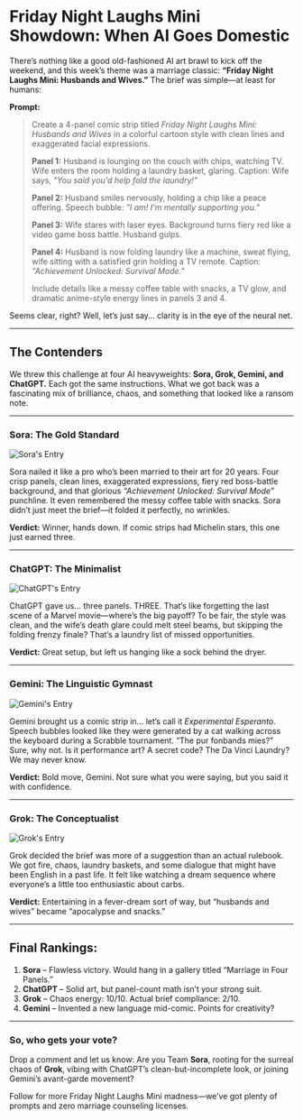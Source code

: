 # Friday Night Laughs Mini Showdown: When AI Goes Domestic

There’s nothing like a good old-fashioned AI art brawl to kick off the weekend, and this week’s theme was a marriage classic: **“Friday Night Laughs Mini: Husbands and Wives.”** The brief was simple—at least for humans:

**Prompt:**

> Create a 4-panel comic strip titled *Friday Night Laughs Mini: Husbands and Wives* in a colorful cartoon style with clean lines and exaggerated facial expressions.
>
> **Panel 1:** Husband is lounging on the couch with chips, watching TV. Wife enters the room holding a laundry basket, glaring. Caption: Wife says, *"You said you'd help fold the laundry!"*
>
> **Panel 2:** Husband smiles nervously, holding a chip like a peace offering. Speech bubble: *"I am! I'm mentally supporting you."*
>
> **Panel 3:** Wife stares with laser eyes. Background turns fiery red like a video game boss battle. Husband gulps.
>
> **Panel 4:** Husband is now folding laundry like a machine, sweat flying, wife sitting with a satisfied grin holding a TV remote. Caption: *"Achievement Unlocked: Survival Mode."*
>
> Include details like a messy coffee table with snacks, a TV glow, and dramatic anime-style energy lines in panels 3 and 4.

Seems clear, right? Well, let’s just say… clarity is in the eye of the neural net.

---

## The Contenders

We threw this challenge at four AI heavyweights: **Sora, Grok, Gemini, and ChatGPT.** Each got the same instructions. What we got back was a fascinating mix of brilliance, chaos, and something that looked like a ransom note.

---

### **Sora: The Gold Standard**

![Sora's Entry](sora.png)

Sora nailed it like a pro who’s been married to their art for 20 years. Four crisp panels, clean lines, exaggerated expressions, fiery red boss-battle background, and that glorious *“Achievement Unlocked: Survival Mode”* punchline. It even remembered the messy coffee table with snacks. Sora didn’t just meet the brief—it folded it perfectly, no wrinkles.

**Verdict:** Winner, hands down. If comic strips had Michelin stars, this one just earned three.

---

### **ChatGPT: The Minimalist**

![ChatGPT's Entry](ChatGPT.png)

ChatGPT gave us… three panels. THREE. That’s like forgetting the last scene of a Marvel movie—where’s the big payoff? To be fair, the style was clean, and the wife’s death glare could melt steel beams, but skipping the folding frenzy finale? That’s a laundry list of missed opportunities.

**Verdict:** Great setup, but left us hanging like a sock behind the dryer.

---

### **Gemini: The Linguistic Gymnast**

![Gemini's Entry](Gemini.jpeg)

Gemini brought us a comic strip in… let’s call it *Experimental Esperanto*. Speech bubbles looked like they were generated by a cat walking across the keyboard during a Scrabble tournament. “The pur fonbands mies?” Sure, why not. Is it performance art? A secret code? The Da Vinci Laundry? We may never know.

**Verdict:** Bold move, Gemini. Not sure what you were saying, but you said it with confidence.

---

### **Grok: The Conceptualist**

![Grok's Entry](grok3.jpg)

Grok decided the brief was more of a suggestion than an actual rulebook. We got fire, chaos, laundry baskets, and some dialogue that might have been English in a past life. It felt like watching a dream sequence where everyone’s a little too enthusiastic about carbs.

**Verdict:** Entertaining in a fever-dream sort of way, but “husbands and wives” became “apocalypse and snacks.”

---

## Final Rankings:

1. **Sora** – Flawless victory. Would hang in a gallery titled “Marriage in Four Panels.”
2. **ChatGPT** – Solid art, but panel-count math isn’t your strong suit.
3. **Grok** – Chaos energy: 10/10. Actual brief compliance: 2/10.
4. **Gemini** – Invented a new language mid-comic. Points for creativity?

---

### So, who gets your vote?

Drop a comment and let us know: Are you Team **Sora**, rooting for the surreal chaos of **Grok**, vibing with ChatGPT’s clean-but-incomplete look, or joining Gemini’s avant-garde movement?

Follow for more Friday Night Laughs Mini madness—we’ve got plenty of prompts and zero marriage counseling licenses.
